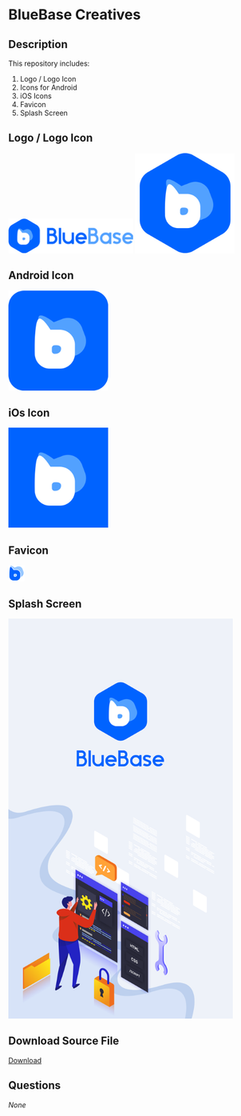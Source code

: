 # BlueBase Creatives

## Description
This repository includes:
1. Logo / Logo Icon
2. Icons for Android
3. iOS Icons
3. Favicon
5. Splash Screen

## Logo / Logo Icon

<img src="logos/logo.png" width="250">
<img src="logos/blue-base-icon.png" width="200">

## Android Icon

<img src="icons/android-app-icon.png" width="200">

## iOs Icon

<img src="icons/iOS-app-icon.png" width="200">

## Favicon

<img src="icons/favicon-32x32.png" width="32">

## Splash Screen

<img src="splash-screen/splash.png" width="450">

## Download Source File
<a href="https://github.com/BlueEastCode/commi-creatives/blob/commi/commiIcons/Source%20File/logo.ai?raw=true">Download</a>

## Questions
_None_
